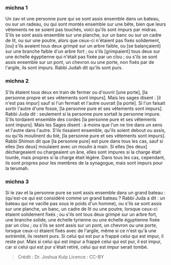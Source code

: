 
### michna 1
Un zav et une personne pure qui se sont assis ensemble dans un bateau, ou sur un radeau, ou qui sont montés ensemble sur une bête, bien que leurs vêtements ne se soient pas touchés, voici qu'ils sont impurs par midras. S'ils se sont assis ensemble sur une planche, sur un banc ou sur un cadre de lit, ou sur une poutre, alors que ceux-ci n'étaient pas fixés solidement, [ou] s'ils avaient tous deux grimpé sur un arbre faible, ou [se balançaient] sur une branche faible d'un arbre fort ; ou s'ils [grimpaient] tous deux sur une échelle égyptienne qui n'était pas fixée par un clou ; ou s'ils se sont assis ensemble sur un pont, un chevron ou une porte, non fixés par de l'argile, ils sont impurs. Rabbi Judah dit qu'ils sont purs.

### michna 2
S'ils étaient tous deux en train de fermer ou d'ouvrir [une porte], [la personne propre et ses vêtements sont impurs]. Mais les sages disent : [il n'est pas impur] sauf si l'un fermait et l'autre ouvrait [la porte]. Si l'un faisait sortir l'autre d'une fosse, [la personne pure et ses vêtements sont impurs]. Rabbi Juda dit : seulement si la personne pure sortait la personne impure. S'ils tordaient ensemble des cordes [la personne pure et ses vêtements sont impurs]. Mais les Sages disent : à moins que l'un ne tire dans un sens et l'autre dans l'autre. S'ils tissaient ensemble, qu'ils soient debout ou assis, ou qu'ils moulinent du blé, [la personne pure et ses vêtements sont impurs]. Rabbi Shimon dit que [la personne pure] est pure dans tous les cas, sauf si elles [les deux] moulaient avec un moulin à main. Si elles [les deux] déchargeaient ou chargeaient un âne, elles sont impures si la charge était lourde, mais propres si la charge était légère. Dans tous les cas, cependant, ils sont propres pour les membres de la synagogue, mais sont impurs pour la terumah.

### michna 3
Si le zav et la personne pure se sont assis ensemble dans un grand bateau : (qu'est-ce qui est considéré comme un grand bateau ? Rabbi Juda a dit : un bateau qui ne vacille pas sous le poids d'un homme), ou s'ils se sont assis sur une planche, un banc, un cadre de lit ou une poutre, lorsque ceux-ci étaient solidement fixés ; ou s'ils ont tous deux grimpé sur un arbre fort, une branche solide, une échelle tyrienne ou une échelle égyptienne fixée par un clou ; ou s'ils se sont assis sur un pont, un chevron ou une porte, lorsque ceux-ci étaient fixés avec de l'argile, même si ce n'est qu'à une extrémité, ils restent purs. Si celui qui est pur a frappé celui qui est impur, il reste pur. Mais si celui qui est impur a frappé celui qui est pur, il est impur, car si celui qui est pur s'était retiré, celui qui est impur serait tombé.

>Crédit : Dr. Joshua Kulp
>Licence : CC-BY